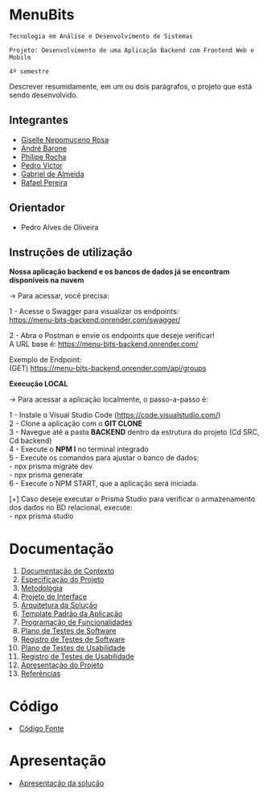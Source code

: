 # MenuBits

`Tecnologia em Análise e Desenvolvimento de Sistemas`

`Projeto: Desenvolvimento de uma Aplicação Backend com Frontend Web e Mobile`

`4º semestre`

Descrever resumidamente, em um ou dois parágrafos, o projeto que está sendo desenvolvido.

## Integrantes

* <a href="https://www.linkedin.com/in/gisellenrosa/">Giselle Nepomuceno Rosa</a>
* <a href="https://github.com/Andre98B">André Barone</a>
* <a href="https://www.linkedin.com/in/philipe-rocha-0684021b2">Philipe Rocha</a>
* <a href="https://github.com/PedroVictor022">Pedro Victor</a>
* <a href="https://github.com/GabrieldeAlmeidaCarvalho">Gabriel de Almeida</a>
* <a href="https://github.com/RafaelPereira7L">Rafael Pereira</a>

## Orientador

* Pedro Alves de Oliveira

## Instruções de utilização

**Nossa aplicação backend e os bancos de dados já se encontram disponíveis na nuvem** <br />

-> Para acessar, você precisa: <br />

  1 - Acesse o Swagger para visualizar os endpoints:<br />
  https://menu-bits-backend.onrender.com/swagger/<br />

  2 - Abra o Postman e envie os endpoints que deseje verificar!<br />
  A URL base é: https://menu-bits-backend.onrender.com/<br />

  Exemplo de Endpoint: <br />
  (GET) https://menu-bits-backend.onrender.com/api/groups<br />

**Execução LOCAL** <br />

-> Para acessar a aplicação localmente, o passo-a-passo é:

1 - Instale o Visual Studio Code (https://code.visualstudio.com/)<br />
2 - Clone a aplicação com o **GIT CLONE**<br />
3 - Navegue até a pasta **BACKEND** dentro da estrutura do projeto (Cd SRC, Cd backend)<br />
4 - Execute o **NPM I** no terminal integrado<br />
5 - Execute os comandos para ajustar o banco de dados:<br />
    - npx prisma migrate dev<br />
    - npx prisma generate<br />
6 - Execute o NPM START, que a aplicação será iniciada.<br />

[+] Caso deseje executar o Prisma Studio para verificar o armazenamento dos dados no BD relacional, execute:<br />
    - npx prisma studio<br />

# Documentação

<ol>
<li><a href="docs/01-Documentação de Contexto.md"> Documentação de Contexto</a></li>
<li><a href="docs/02-Especificação do Projeto.md"> Especificação do Projeto</a></li>
<li><a href="docs/03-Metodologia.md"> Metodologia</a></li>
<li><a href="docs/04-Projeto de Interface.md"> Projeto de Interface</a></li>
<li><a href="docs/05-Arquitetura da Solução.md"> Arquitetura da Solução</a></li>
<li><a href="docs/06-Template Padrão da Aplicação.md"> Template Padrão da Aplicação</a></li>
<li><a href="docs/07-Programação de Funcionalidades.md"> Programação de Funcionalidades</a></li>
<li><a href="docs/08-Plano de Testes de Software.md"> Plano de Testes de Software</a></li>
<li><a href="docs/09-Registro de Testes de Software.md"> Registro de Testes de Software</a></li>
<li><a href="docs/10-Plano de Testes de Usabilidade.md"> Plano de Testes de Usabilidade</a></li>
<li><a href="docs/11-Registro de Testes de Usabilidade.md"> Registro de Testes de Usabilidade</a></li>
<li><a href="docs/12-Apresentação do Projeto.md"> Apresentação do Projeto</a></li>
<li><a href="docs/13-Referências.md"> Referências</a></li>
</ol>

# Código

<li><a href="src/README.md"> Código Fonte</a></li>

# Apresentação

<li><a href="presentation/README.md"> Apresentação da solução</a></li>
